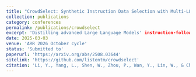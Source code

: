 ```yaml
---
title: "CrowdSelect: Synthetic Instruction Data Selection with Multi-LLM Wisdom"
collection: publications
category: conferences
permalink: /publications/crowdselect
excerpt: 'Distilling advanced Large Language Models' instruction-following capabilities into smaller models using a selected subset has become a mainstream approach in model training. While existing synthetic instruction data selection strategies rely mainly on single-dimensional signals (i.e., reward scores, model perplexity), they fail to capture the complexity of instruction-following across diverse fields. Therefore, we investigate more diverse signals to capture comprehensive instruction-response pair characteristics and propose three foundational metrics that leverage Multi-LLM wisdom, informed by (1) diverse LLM responses and (2) reward model assessment. Building upon base metrics, we propose CrowdSelect, an integrated metric incorporating a clustering-based approach to maintain response diversity. Our comprehensive experiments demonstrate that our foundation metrics consistently improve performance across 4 base models on MT-bench and Arena-Hard. CrowdSelect, efficiently incorporating all metrics, achieves state-of-the-art performance in both Full and LoRA fine-tuning, showing improvements of 4.81% on Arena-Hard and 11.1% on MT-bench with Llama-3.2-3b-instruct. We hope our findings will bring valuable insights for future research in this direction.'
date: 2025-03-03
venue: 'ARR 2026 October cycle'
status: 'Submitted to'
paperurl: 'https://arxiv.org/abs/2508.03644'
sitelink: 'https://github.com/listentm/crowdselect'
citation: 'Li, Y., Yang, L., Shen, W., Zhou, P., Wan, Y., Lin, W., & Chen, D. (2025). CrowdSelect: Synthetic Instruction Data Selection with Multi-LLM Wisdom. arXiv preprint arXiv:2503.01836.'
---
```

